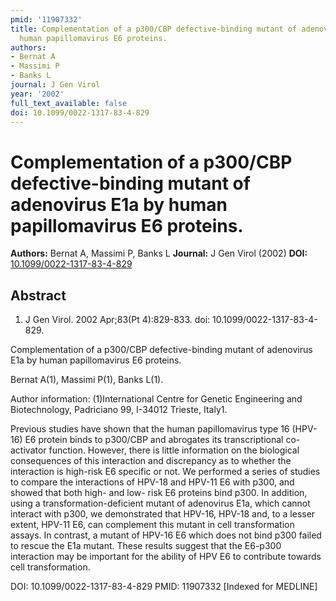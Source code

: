```yaml
---
pmid: '11907332'
title: Complementation of a p300/CBP defective-binding mutant of adenovirus E1a by
  human papillomavirus E6 proteins.
authors:
- Bernat A
- Massimi P
- Banks L
journal: J Gen Virol
year: '2002'
full_text_available: false
doi: 10.1099/0022-1317-83-4-829
---
```


# Complementation of a p300/CBP defective-binding mutant of adenovirus E1a by human papillomavirus E6 proteins.
**Authors:** Bernat A, Massimi P, Banks L
**Journal:** J Gen Virol (2002)
**DOI:** [10.1099/0022-1317-83-4-829](https://doi.org/10.1099/0022-1317-83-4-829)

## Abstract

1. J Gen Virol. 2002 Apr;83(Pt 4):829-833. doi: 10.1099/0022-1317-83-4-829.

Complementation of a p300/CBP defective-binding mutant of adenovirus E1a by 
human papillomavirus E6 proteins.

Bernat A(1), Massimi P(1), Banks L(1).

Author information:
(1)International Centre for Genetic Engineering and Biotechnology, Padriciano 
99, I-34012 Trieste, Italy1.

Previous studies have shown that the human papillomavirus type 16 (HPV-16) E6 
protein binds to p300/CBP and abrogates its transcriptional co-activator 
function. However, there is little information on the biological consequences of 
this interaction and discrepancy as to whether the interaction is high-risk E6 
specific or not. We performed a series of studies to compare the interactions of 
HPV-18 and HPV-11 E6 with p300, and showed that both high- and low- risk E6 
proteins bind p300. In addition, using a transformation-deficient mutant of 
adenovirus E1a, which cannot interact with p300, we demonstrated that HPV-16, 
HPV-18 and, to a lesser extent, HPV-11 E6, can complement this mutant in cell 
transformation assays. In contrast, a mutant of HPV-16 E6 which does not bind 
p300 failed to rescue the E1a mutant. These results suggest that the E6-p300 
interaction may be important for the ability of HPV E6 to contribute towards 
cell transformation.

DOI: 10.1099/0022-1317-83-4-829
PMID: 11907332 [Indexed for MEDLINE]
